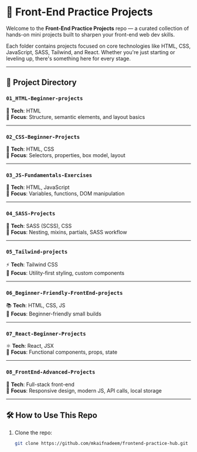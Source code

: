 # 🚀 Front-End Practice Projects

Welcome to the **Front-End Practice Projects** repo — a curated collection of hands-on mini projects built to sharpen your front-end web dev skills.

Each folder contains projects focused on core technologies like HTML, CSS, JavaScript, SASS, Tailwind, and React. Whether you're just starting or leveling up, there's something here for every stage.

---

## 📂 Project Directory

### `01_HTML-Beginner-projects`

🧱 **Tech**: HTML  
📌 **Focus**: Structure, semantic elements, and layout basics

---

### `02_CSS-Beginner-Projects`

🎨 **Tech**: HTML, CSS  
📌 **Focus**: Selectors, properties, box model, layout

---

### `03_JS-Fundamentals-Exercises`

🧠 **Tech**: HTML, JavaScript  
📌 **Focus**: Variables, functions, DOM manipulation

---

### `04_SASS-Projects`

💅 **Tech**: SASS (SCSS), CSS  
📌 **Focus**: Nesting, mixins, partials, SASS workflow

---

### `05_Tailwind-projects`

⚡ **Tech**: Tailwind CSS  
📌 **Focus**: Utility-first styling, custom components

---

### `06_Beginner-Friendly-FrontEnd-projects`

📚 **Tech**: HTML, CSS, JS  
📌 **Focus**: Beginner-friendly small builds

---

### `07_React-Beginner-Projects`

⚛️ **Tech**: React, JSX  
📌 **Focus**: Functional components, props, state

---

### `08_FrontEnd-Advanced-Projects`

🚀 **Tech**: Full-stack front-end  
📌 **Focus**: Responsive design, modern JS, API calls, local storage

---

## 🛠️ How to Use This Repo

1. Clone the repo:
    ```bash
    git clone https://github.com/mkaifnadeem/frontend-practice-hub.git
    ```
